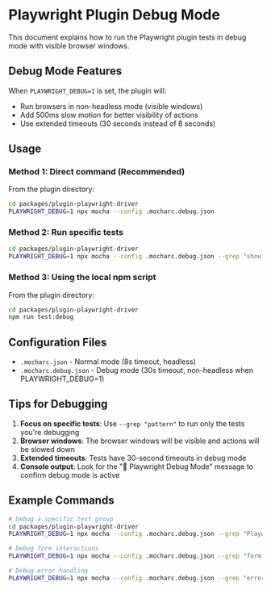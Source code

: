 # Playwright Plugin Debug Mode

This document explains how to run the Playwright plugin tests in debug mode with visible browser windows.

## Debug Mode Features

When `PLAYWRIGHT_DEBUG=1` is set, the plugin will:
- Run browsers in non-headless mode (visible windows)
- Add 500ms slow motion for better visibility of actions
- Use extended timeouts (30 seconds instead of 8 seconds)

## Usage

### Method 1: Direct command (Recommended)

From the plugin directory:
```bash
cd packages/plugin-playwright-driver
PLAYWRIGHT_DEBUG=1 npx mocha --config .mocharc.debug.json
```

### Method 2: Run specific tests

```bash
cd packages/plugin-playwright-driver
PLAYWRIGHT_DEBUG=1 npx mocha --config .mocharc.debug.json --grep "should support modern browser features"
```

### Method 3: Using the local npm script

From the plugin directory:
```bash
cd packages/plugin-playwright-driver
npm run test:debug
```

## Configuration Files

- `.mocharc.json` - Normal mode (8s timeout, headless)
- `.mocharc.debug.json` - Debug mode (30s timeout, non-headless when PLAYWRIGHT_DEBUG=1)

## Tips for Debugging

1. **Focus on specific tests**: Use `--grep "pattern"` to run only the tests you're debugging
2. **Browser windows**: The browser windows will be visible and actions will be slowed down
3. **Extended timeouts**: Tests have 30-second timeouts in debug mode
4. **Console output**: Look for the "🐛 Playwright Debug Mode" message to confirm debug mode is active

## Example Commands

```bash
# Debug a specific test group
cd packages/plugin-playwright-driver
PLAYWRIGHT_DEBUG=1 npx mocha --config .mocharc.debug.json --grep "Playwright-Specific Features"

# Debug form interactions
PLAYWRIGHT_DEBUG=1 npx mocha --config .mocharc.debug.json --grep "form interaction"

# Debug error handling
PLAYWRIGHT_DEBUG=1 npx mocha --config .mocharc.debug.json --grep "error"
```